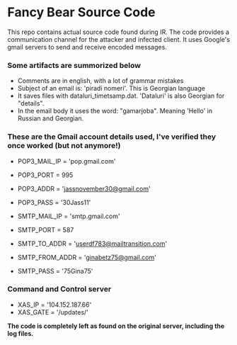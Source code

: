 # Fancy Bear Source Code 
This repo contains actual source code found during IR.
The code provides a communication channel for the attacker and infected client. It uses Google's gmail servers to send and receive encoded messages.

### Some artifacts are summorized below
- Comments are in english, with a lot of grammar mistakes
- Subject of an email is: 'piradi nomeri'. This is Georgian language
- It saves files with dataluri_timetsamp.dat. 'Dataluri' is also Georgian for "details".
- In the email body it uses the word: "gamarjoba". Meaning 'Hello' in Russian and Georgian.

### These are the Gmail account details used, I've verified they once worked (but not anymore!)
- POP3_MAIL_IP = 'pop.gmail.com'  
- POP3_PORT = 995
- POP3_ADDR = 'jassnovember30@gmail.com'
- POP3_PASS = '30Jass11'

- SMTP_MAIL_IP = 'smtp.gmail.com'
- SMTP_PORT = 587
- SMTP_TO_ADDR = 'userdf783@mailtransition.com'
- SMTP_FROM_ADDR = 'ginabetz75@gmail.com'
- SMTP_PASS = '75Gina75'
  
### Command and Control server
- XAS_IP = '104.152.187.66'
- XAS_GATE = '/updates/'

**The code is completely left as found on the original server, including the log files.**
